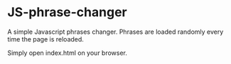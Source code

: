 # JS-phrase-changer

A simple Javascript phrases changer.
Phrases are loaded randomly every time the page is reloaded.

Simply open index.html on your browser.

